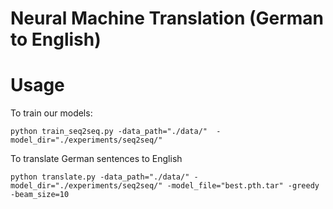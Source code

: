 # Neural Machine Translation (German to English)

# Usage
To train our models:

```
python train_seq2seq.py -data_path="./data/"  -model_dir="./experiments/seq2seq/"
```

To translate German sentences to English
```
python translate.py -data_path="./data/" -model_dir="./experiments/seq2seq/" -model_file="best.pth.tar" -greedy -beam_size=10
```
